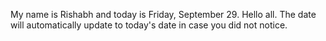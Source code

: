 My name is Rishabh and today is Friday, September 29. Hello all. The date will automatically update to today's date in case you did not notice.
